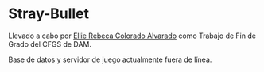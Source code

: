 # Stray-Bullet
Llevado a cabo por [Ellie Rebeca Colorado Alvarado](https://codeberg.org/EllieColorado) como Trabajo de Fin de Grado del CFGS de DAM.

Base de datos y servidor de juego actualmente fuera de línea.
